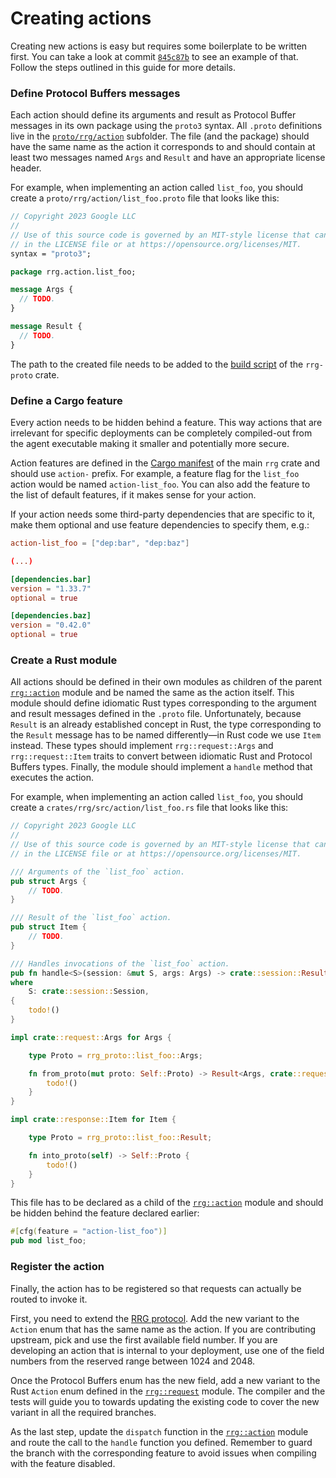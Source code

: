 Creating actions
================

Creating new actions is easy but requires some boilerplate to be written first.
You can take a look at commit [`845c87b`] to see an example of that. Follow the
steps outlined in this guide for more details.

### Define Protocol Buffers messages

Each action should define its arguments and result as Protocol Buffer messages
in its own package using the `proto3` syntax. All `.proto` definitions live in
the [`proto/rrg/action`][1] subfolder. The file (and the package) should have
the same name as the action it corresponds to and should contain at least two
messages named `Args` and `Result` and have an appropriate license header.

For example, when implementing an action called `list_foo`, you should create
a `proto/rrg/action/list_foo.proto` file that looks like this:

  ~~~protobuf
  // Copyright 2023 Google LLC
  //
  // Use of this source code is governed by an MIT-style license that can be found
  // in the LICENSE file or at https://opensource.org/licenses/MIT.
  syntax = "proto3";

  package rrg.action.list_foo;

  message Args {
    // TODO.
  }

  message Result {
    // TODO.
  }
  ~~~

The path to the created file needs to be added to the [build script][2] of the
`rrg-proto` crate.

### Define a Cargo feature

Every action needs to be hidden behind a feature. This way actions that are
irrelevant for specific deployments can be completely compiled-out from the
agent executable making it smaller and potentially more secure.

Action features are defined in the [Cargo manifest][3] of the main `rrg` crate
and should use `action-` prefix. For example, a feature flag for the `list_foo`
action would be named `action-list_foo`. You can also add the feature to the
list of default features, if it makes sense for your action.

If your action needs some third-party dependencies that are specific to it, make
them optional and use feature dependencies to specify them, e.g.:

  ~~~toml
  action-list_foo = ["dep:bar", "dep:baz"]

  (...)

  [dependencies.bar]
  version = "1.33.7"
  optional = true

  [dependencies.baz]
  version = "0.42.0"
  optional = true
  ~~~

### Create a Rust module

All actions should be defined in their own modules as children of the parent
[`rrg::action`] module and be named the same as the action itself. This module
should define idiomatic Rust types corresponding to the argument and result
messages defined in the `.proto` file. Unfortunately, because `Result` is an
already established concept in Rust, the type corresponding to the `Result`
message has to be named differently—in Rust code we use `Item` instead. These
types should implement `rrg::request::Args` and `rrg::request::Item` traits to
convert between idiomatic Rust and Protocol Buffers types. Finally, the module
should implement a `handle` method that executes the action.

For example, when implementing an action called `list_foo`, you should create
a `crates/rrg/src/action/list_foo.rs` file that looks like this:

  ~~~rust
  // Copyright 2023 Google LLC
  //
  // Use of this source code is governed by an MIT-style license that can be found
  // in the LICENSE file or at https://opensource.org/licenses/MIT.

  /// Arguments of the `list_foo` action.
  pub struct Args {
      // TODO.
  }

  /// Result of the `list_foo` action.
  pub struct Item {
      // TODO.
  }

  /// Handles invocations of the `list_foo` action.
  pub fn handle<S>(session: &mut S, args: Args) -> crate::session::Result<()>
  where
      S: crate::session::Session,
  {
      todo!()
  }

  impl crate::request::Args for Args {

      type Proto = rrg_proto::list_foo::Args;

      fn from_proto(mut proto: Self::Proto) -> Result<Args, crate::request::ParseArgsError> {
          todo!()
      }
  }

  impl crate::response::Item for Item {

      type Proto = rrg_proto::list_foo::Result;

      fn into_proto(self) -> Self::Proto {
          todo!()
      }
  }
  ~~~

This file has to be declared as a child of the [`rrg::action`] module and should
be hidden behind the feature declared earlier:

  ~~~rust
  #[cfg(feature = "action-list_foo")]
  pub mod list_foo;
  ~~~

### Register the action

Finally, the action has to be registered so that requests can actually be routed
to invoke it.

First, you need to extend the [RRG protocol][4]. Add the new variant to the
`Action` enum that has the same name as the action. If you are contributing
upstream, pick and use the first available field number. If you are developing
an action that is internal to your deployment, use one of the field numbers from
the reserved range between 1024 and 2048.

Once the Protocol Buffers enum has the new field, add a new variant to the Rust
`Action` enum defined in the [`rrg::request`] module. The compiler and the tests
will guide you to towards updating the existing code to cover the new variant in
all the required branches.

As the last step, update the `dispatch` function in the [`rrg::action`] module
and route the call to the `handle` function you defined. Remember to guard the
branch with the corresponding feature to avoid issues when compiling with the
feature disabled. 


[1]: https://github.com/google/rrg/blob/master/proto/rrg/action
[2]: https://github.com/google/rrg/blob/master/crates/rrg-proto/build.rs
[3]: https://github.com/google/rrg/blob/master/crates/rrg/Cargo.toml
[4]: https://github.com/google/rrg/blob/master/proto/rrg.proto

[`rrg::action`]: https://github.com/google/rrg/blob/master/crates/rrg/src/action.rs
[`rrg::request`]: https://github.com/google/rrg/blob/master/crates/rrg/src/request.rs

[`845c87b`]: https://github.com/google/rrg/commit/845c87b7c3373abacf41a17729ad95e1d6ab046a

